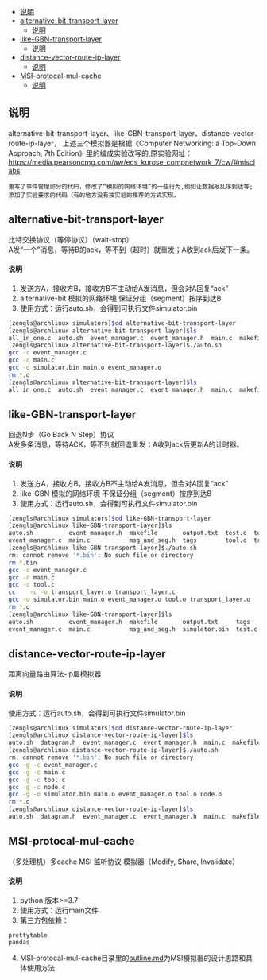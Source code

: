 - [说明](#说明)
- [alternative-bit-transport-layer](#alternative-bit-transport-layer)
    - [说明](#说明-1)
- [like-GBN-transport-layer](#like-gbn-transport-layer)
    - [说明](#说明-2)
- [distance-vector-route-ip-layer](#distance-vector-route-ip-layer)
    - [说明](#说明-3)
- [MSI-protocal-mul-cache](#msi-protocal-mul-cache)
    - [说明](#说明-4)

## 说明
alternative-bit-transport-layer、like-GBN-transport-layer、distance-vector-route-ip-layer，
上述三个模拟器是根据《Computer Networking: a Top-Down Approach, 7th Edition》里的编成实验改写的,原实验网址：https://media.pearsoncmg.com/aw/ecs_kurose_compnetwork_7/cw/#misclabs <br>
```
重写了事件管理部分的代码，修改了“模拟的网络环境”的一些行为,例如让数据报乱序到达等;添加了实验要求的代码（有的地方没有按实验的推荐的方式实现。
```

## alternative-bit-transport-layer
比特交换协议（等停协议）（wait-stop）<br>
A发“一个”消息，等待B的ack，等不到（超时）就重发；A收到ack后发下一条。<br>
#### 说明
1. 发送方A，接收方B，接收方B不主动给A发消息，但会对A回复“ack”<br>
2. alternative-bit 模拟的网络环境 保证分组（segment）按序到达B<br>
3. 使用方式：运行auto.sh，会得到可执行文件simulator.bin
```bash
[zengls@archlinux simulators]$cd alternative-bit-transport-layer 
[zengls@archlinux alternative-bit-transport-layer]$ls
all_in_one.c  auto.sh  event_manager.c  event_manager.h  main.c  makefile  meg_and_seg.h
[zengls@archlinux alternative-bit-transport-layer]$./auto.sh 
gcc -c event_manager.c
gcc -c main.c
gcc -o simulator.bin main.o event_manager.o
rm *.o
[zengls@archlinux alternative-bit-transport-layer]$ls
all_in_one.c  auto.sh  event_manager.c  event_manager.h  main.c  makefile  meg_and_seg.h  simulator.bin
```

## like-GBN-transport-layer
回退N步（Go Back N Step）协议<br>
A发多条消息，等待ACK，等不到就回退重发；A收到ack后更新A的计时器。<br>
#### 说明
1. 发送方A，接收方B，接收方B不主动给A发消息，但会对A回复“ack”<br>
2. like-GBN 模拟的网络环境 不保证分组（segment）按序到达B<br>
3. 使用方式：运行auto.sh，会得到可执行文件simulator.bin
```bash
[zengls@archlinux simulators]$cd like-GBN-transport-layer 
[zengls@archlinux like-GBN-transport-layer]$ls
auto.sh          event_manager.h  makefile       output.txt  test.c  tool.h             transport_layer.h
event_manager.c  main.c           msg_and_seg.h  tags        tool.c  transport_layer.c
[zengls@archlinux like-GBN-transport-layer]$./auto.sh      
rm: cannot remove '*.bin': No such file or directory
rm *.bin
gcc -c event_manager.c
gcc -c main.c
gcc -c tool.c
cc    -c -o transport_layer.o transport_layer.c
gcc -o simulator.bin main.o event_manager.o tool.o transport_layer.o
rm *.o
[zengls@archlinux like-GBN-transport-layer]$ls
auto.sh          event_manager.h  makefile       output.txt     tags    tool.c  transport_layer.c
event_manager.c  main.c           msg_and_seg.h  simulator.bin  test.c  tool.h  transport_layer.h
```

## distance-vector-route-ip-layer
距离向量路由算法-ip层模拟器<br>
#### 说明
使用方式：运行auto.sh，会得到可执行文件simulator.bin
```bash
[zengls@archlinux simulators]$cd distance-vector-route-ip-layer 
[zengls@archlinux distance-vector-route-ip-layer]$ls
auto.sh  datagram.h  event_manager.c  event_manager.h  main.c  makefile  node.c  tags  test.c  tool.c  tool.h
[zengls@archlinux distance-vector-route-ip-layer]$./auto.sh 
rm: cannot remove '*.bin': No such file or directory
gcc -g -c event_manager.c
gcc -g -c main.c
gcc -g -c tool.c
gcc -g -c node.c
gcc -g -o simulator.bin main.o event_manager.o tool.o node.o
rm *.o
[zengls@archlinux distance-vector-route-ip-layer]$ls
auto.sh  datagram.h  event_manager.c  event_manager.h  main.c  makefile  node.c  simulator.bin  tags  test.c  tool.c  tool.h
```

## MSI-protocal-mul-cache
（多处理机）多cache MSI 监听协议 模拟器（Modify, Share, Invalidate）<br>
#### 说明
1. python 版本>=3.7<br>
2. 使用方式：运行main文件<br>
3. 第三方包依赖：
```
prettytable
pandas
```
4. MSI-protocal-mul-cache目录里的[outline.md](./MSI-protocal-mul-cache/outline.md)为MSI模拟器的设计思路和具体使用方法

